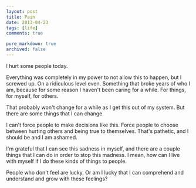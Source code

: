 ```yaml
---
layout: post
title: Pain
date: 2013-04-23
tags: [life]
comments: true

pure_markdown: true
archived: false
---
```


I hurt some people today.

Everything was completely in my power to not allow this to happen, but I screwed up. On a ridiculous level even. Something that broke years of who I am, because for some reason I haven't been caring for a while. For things, for myself, for others.

That probably won't change for a while as I get this out of my system. But there are some things that I can change.

I can't force people to make decisions like this. Force people to choose between hurting others and being true to themselves. That's pathetic, and I should be and I am ashamed.

I'm grateful that I can see this sadness in myself, and there are a couple things that I can do in order to stop this madness. I mean, how can I live with myself if I do these kinds of things to people.

People who don't feel are lucky. Or am I lucky that I can comprehend and understand and grow with these feelings?
